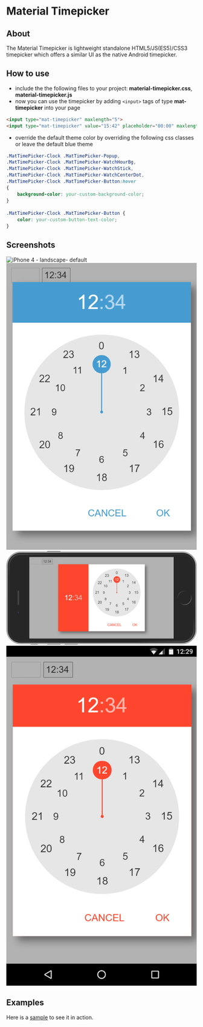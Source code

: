 # Material Timepicker

## About
The Material Timepicker is lightweight standalone HTML5/JS(ES5)/CSS3 timepicker which offers a similar UI as the native Android timepicker.

## How to use
* include the the following files to your project: __material-timepicker.css__, __material-timepicker.js__
* now you can use the timepicker by adding `<input>` tags of type __mat-timepicker__ into your page
```html
<input type="mat-timepicker" maxlength="5">
<input type="mat-timepicker" value="15:42" placeholder="00:00" maxlength="5">
```
* override the default theme color by overriding the following css classes or leave the default blue theme
```css
.MatTimePicker-Clock .MatTimePicker-Popup,
.MatTimePicker-Clock .MatTimePicker-WatchHourBg,
.MatTimePicker-Clock .MatTimePicker-WatchStick,
.MatTimePicker-Clock .MatTimePicker-WatchCenterDot,
.MatTimePicker-Clock .MatTimePicker-Button:hover
{
    background-color: your-custom-background-color;
}

.MatTimePicker-Clock .MatTimePicker-Button {
    color: your-custom-button-text-color;
}
```
## Screenshots
![iPhone 4 - landscape- default](https://edgeelement.github.io/material-timepicker/screenshots/iPhone4-landscape-default.png)
![iPhone 4 - portrait - default](screenshots/iPhone4-portrait-default.png)
![iPhone6 - landscape- red](screenshots/iPhone6-landscape-red.png)
![Nexus5X - portrait - red](screenshots/Nexus5X-portrait-red.png)

## Examples
Here is a [sample](https://edgeelement.github.io/material-timepicker/demo/test.html) to see it in action.